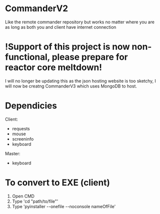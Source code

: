 # CommanderV2
Like the remote commander repository but works no matter where you are as long as both you and client have internet connection
# !Support of this project is now non-functional, please prepare for reactor core meltdown!
I will no longer be updating this as the json hosting website is too sketchy, I will now be creatng CommanderV3 which uses MongoDB to host.

# Dependicies
Client:
- requests
- mouse
- screeninfo
- keyboard

Master:
- keyboard

# To convert to EXE (client)
1. Open CMD
2. Type 'cd "path/to/file"'
3. Type 'pyinstaller --onefile --noconsole nameOfFile'
